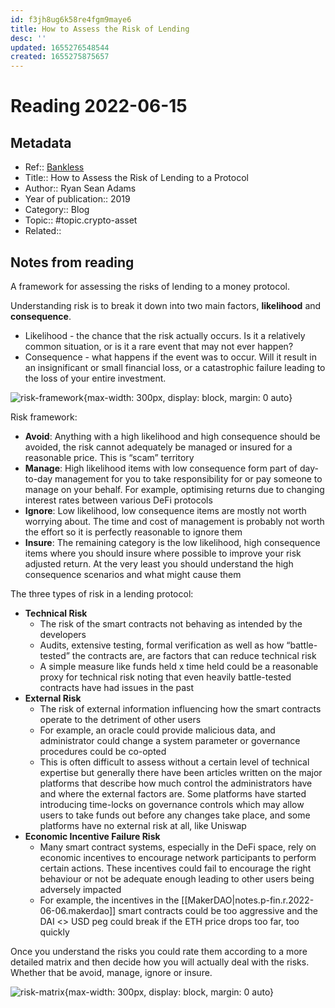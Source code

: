 ```yaml
---
id: f3jh8ug6k58re4fgm9maye6
title: How to Assess the Risk of Lending
desc: ''
updated: 1655276548544
created: 1655275875657
---
```

# Reading 2022-06-15

## Metadata

- Ref:: [Bankless](https://newsletter.banklesshq.com/p/how-to-assess-the-risk-of-lending)
- Title:: How to Assess the Risk of Lending to a Protocol
- Author:: Ryan Sean Adams
- Year of publication:: 2019
- Category:: Blog
- Topic:: #topic.crypto-asset
- Related:: 

## Notes from reading

A framework for assessing the risks of lending to a money protocol.

Understanding risk is to break it down into two main factors, **likelihood** and **consequence**.
- Likelihood - the chance that the risk actually occurs. Is it a relatively common situation, or is it a rare event that may not ever happen?
- Consequence - what happens if the event was to occur. Will it result in an insignificant or small financial loss, or a catastrophic failure leading to the loss of your entire investment.

![risk-framework](https://substackcdn.com/image/fetch/w_1456,c_limit,f_webp,q_auto:good,fl_progressive:steep/https%3A%2F%2Fbucketeer-e05bbc84-baa3-437e-9518-adb32be77984.s3.amazonaws.com%2Fpublic%2Fimages%2F7fb22ddc-f46e-4d55-b7bb-83754ff200e1_529x444.png){max-width: 300px, display: block, margin: 0 auto}

Risk framework:
- **Avoid**: Anything with a high likelihood and high consequence should be avoided, the risk cannot adequately be managed or insured for a reasonable price. This is “scam” territory
- **Manage**: High likelihood items with low consequence form part of day-to-day management for you to take responsibility for or pay someone to manage on your behalf. For example, optimising returns due to changing interest rates between various DeFi protocols
- **Ignore**: Low likelihood, low consequence items are mostly not worth worrying about. The time and cost of management is probably not worth the effort so it is perfectly reasonable to ignore them
- **Insure**: The remaining category is the low likelihood, high consequence items where you should insure where possible to improve your risk adjusted return. At the very least you should understand the high consequence scenarios and what might cause them

The three types of risk in a lending protocol:
- **Technical Risk**
    - The risk of the smart contracts not behaving as intended by the developers
    - Audits, extensive testing, formal verification as well as how “battle-tested” the contracts are, are factors that can reduce technical risk
    - A simple measure like funds held x time held could be a reasonable proxy for technical risk noting that even heavily battle-tested contracts have had issues in the past
- **External Risk**
    - The risk of external information influencing how the smart contracts operate to the detriment of other users
    - For example, an oracle could provide malicious data, and administrator could change a system parameter or governance procedures could be co-opted
    - This is often difficult to assess without a certain level of technical expertise but generally there have been articles written on the major platforms that describe how much control the administrators have and where the external factors are. Some platforms have started introducing time-locks on governance controls which may allow users to take funds out before any changes take place, and some platforms have no external risk at all, like Uniswap
- **Economic Incentive Failure Risk**
    - Many smart contract systems, especially in the DeFi space, rely on economic incentives to encourage network participants to perform certain actions. These incentives could fail to encourage the right behaviour or not be adequate enough leading to other users being adversely impacted
    - For example, the incentives in the [[MakerDAO|notes.p-fin.r.2022-06-06.makerdao]] smart contracts could be too aggressive and the DAI <> USD peg could break if the ETH price drops too far, too quickly

Once you understand the risks you could rate them according to a more detailed matrix and then decide how you will actually deal with the risks. Whether that be avoid, manage, ignore or insure.

![risk-matrix](https://substackcdn.com/image/fetch/f_auto,q_auto:good,fl_progressive:steep/https%3A%2F%2Fbucketeer-e05bbc84-baa3-437e-9518-adb32be77984.s3.amazonaws.com%2Fpublic%2Fimages%2F61e1e665-b173-4f1f-a28d-185c29eae364_1178x475.png){max-width: 300px, display: block, margin: 0 auto}
